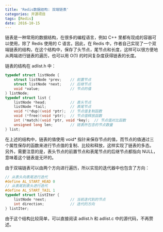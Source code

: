 ```yaml
---
title: 'Redis数据结构: 双端链表'
categories: 开源项目
tags: [Redis]
date: 2016-10-15
---
```


链表是一种常用的数据结构，在很多的编程语言，例如 C++ 里都有现成的容器可以使用，除了 Redis 使用的 C 语言。因此，在 Redis 中，作者自己实现了一个双端链表的结构，在这个结构中，保存了头节点，尾节点和长度，这样可以很方便地从两端进行链表的遍历，也可以用 O(1) 的时间复杂度获得链表的长度。

链表的结构在 adlist.h 中：

```C
typedef struct listNode {
    struct listNode *prev;    // 前置节点
    struct listNode *next;    // 后继节点
    void *value;              // 节点的值
} listNode;
typedef struct list {
    listNode *head;           // 表头节点
    listNode *tail;           // 表尾节点
    void *(*dup)(void *ptr);  // 节点值复制函数
    void (*free)(void *ptr);  // 节点值释放函数
    int (*match)(void *ptr, void *key);  // 节点值对比函数
    unsigned long len;        // 链表所包含的节点数量
} list;
```

在上述的结构中，链表的值使用 void* 指针来保存节点的值，而节点的值通过三个属性保存的函数来进行节点值的复制、比较和释放，这样实现了链表的多态。
另外，需要注意的是，表头节点的前置节点和表尾节点的后继节点都指向 NULL，意味着这个链表是无环的。

由于双端链表可以由两个方向进行遍历，所以实现的迭代器中也包含了方向：

```C
// 从表头向表尾进行迭代
#define AL_START_HEAD 0
// 从表尾到表头进行迭代
#define AL_START_TAIL 1
typedef struct listIter {
    listNode *next;           // 当前迭代到的节点
    int direction;            // 迭代的方向
} listIter;
```
由于这个结构比较简单，可以直接阅读 adlist.h 和 adlist.c 中的源代码，不再赘述。

